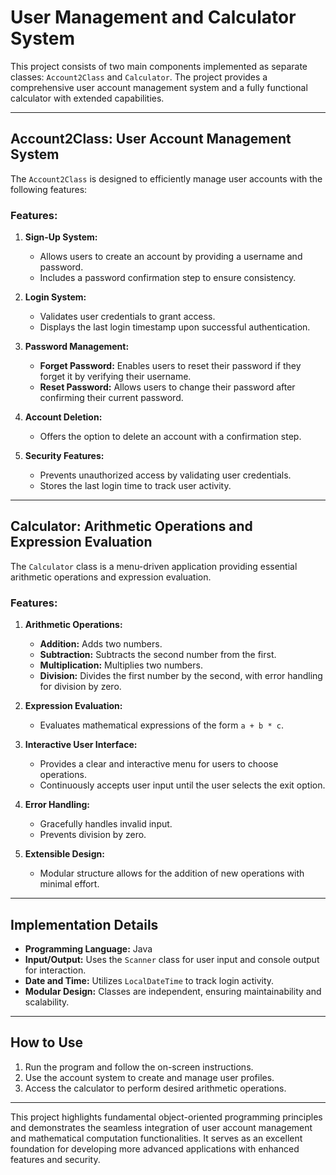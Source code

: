 # User Management and Calculator System

This project consists of two main components implemented as separate classes: `Account2Class` and `Calculator`. The project provides a comprehensive user account management system and a fully functional calculator with extended capabilities.

---

## **Account2Class: User Account Management System**
The `Account2Class` is designed to efficiently manage user accounts with the following features:

### **Features:**
1. **Sign-Up System:**
   - Allows users to create an account by providing a username and password.
   - Includes a password confirmation step to ensure consistency.

2. **Login System:**
   - Validates user credentials to grant access.
   - Displays the last login timestamp upon successful authentication.

3. **Password Management:**
   - **Forget Password:** Enables users to reset their password if they forget it by verifying their username.
   - **Reset Password:** Allows users to change their password after confirming their current password.

4. **Account Deletion:**
   - Offers the option to delete an account with a confirmation step.

5. **Security Features:**
   - Prevents unauthorized access by validating user credentials.
   - Stores the last login time to track user activity.

---

## **Calculator: Arithmetic Operations and Expression Evaluation**
The `Calculator` class is a menu-driven application providing essential arithmetic operations and expression evaluation.

### **Features:**
1. **Arithmetic Operations:**
   - **Addition:** Adds two numbers.
   - **Subtraction:** Subtracts the second number from the first.
   - **Multiplication:** Multiplies two numbers.
   - **Division:** Divides the first number by the second, with error handling for division by zero.

2. **Expression Evaluation:**
   - Evaluates mathematical expressions of the form `a + b * c`.

3. **Interactive User Interface:**
   - Provides a clear and interactive menu for users to choose operations.
   - Continuously accepts user input until the user selects the exit option.

4. **Error Handling:**
   - Gracefully handles invalid input.
   - Prevents division by zero.

5. **Extensible Design:**
   - Modular structure allows for the addition of new operations with minimal effort.

---

## **Implementation Details**
- **Programming Language:** Java
- **Input/Output:** Uses the `Scanner` class for user input and console output for interaction.
- **Date and Time:** Utilizes `LocalDateTime` to track login activity.
- **Modular Design:** Classes are independent, ensuring maintainability and scalability.

---

## **How to Use**
1. Run the program and follow the on-screen instructions.
2. Use the account system to create and manage user profiles.
3. Access the calculator to perform desired arithmetic operations.

---

This project highlights fundamental object-oriented programming principles and demonstrates the seamless integration of user account management and mathematical computation functionalities. It serves as an excellent foundation for developing more advanced applications with enhanced features and security.
